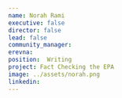 ```yaml
---
name: Norah Rami
executive: false
director: false
lead: false
community_manager:  
erevna:
position:  Writing
project: Fact Checking the EPA
image: ../assets/norah.png
linkedin:
---
```

